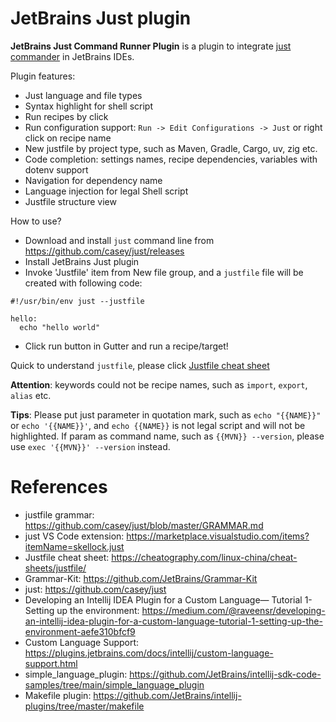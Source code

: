 JetBrains Just plugin
========================

<!-- Plugin description -->
**JetBrains Just Command Runner Plugin** is a plugin to integrate [just commander](https://github.com/casey/just) in
JetBrains IDEs.

Plugin features:

* Just language and file types
* Syntax highlight for shell script
* Run recipes by click
* Run configuration support: `Run -> Edit Configurations -> Just` or right click on recipe name
* New justfile by project type, such as Maven, Gradle, Cargo, uv, zig etc.
* Code completion: settings names, recipe dependencies, variables with dotenv support
* Navigation for dependency name
* Language injection for legal Shell script
* Justfile structure view

How to use?

* Download and install `just` command line from https://github.com/casey/just/releases
* Install JetBrains Just plugin
* Invoke 'Justfile' item from New file group, and a `justfile` file will be created with following code:

```
#!/usr/bin/env just --justfile
                    
hello:
  echo "hello world"
```

* Click run button in Gutter and run a recipe/target!

Quick to understand `justfile`, please
click [Justfile cheat sheet](https://cheatography.com/linux-china/cheat-sheets/justfile/)

**Attention**: keywords could not be recipe names, such as `import`, `export`, `alias` etc.

**Tips**: Please put just parameter in quotation mark, such as `echo "{{NAME}}"` or `echo '{{NAME}}'`, 
and `echo {{NAME}}` is not legal script and will not be highlighted. 
If param as command name, such as `{{MVN}} --version`, please use `exec '{{MVN}}' --version` instead.

<!-- Plugin description end -->

# References

* justfile grammar: https://github.com/casey/just/blob/master/GRAMMAR.md
* just VS Code extension: https://marketplace.visualstudio.com/items?itemName=skellock.just
* Justfile cheat sheet: https://cheatography.com/linux-china/cheat-sheets/justfile/
* Grammar-Kit: https://github.com/JetBrains/Grammar-Kit
* just: https://github.com/casey/just
* Developing an Intellij IDEA Plugin for a Custom Language— Tutorial 1-Setting up the
  environment: https://medium.com/@raveensr/developing-an-intellij-idea-plugin-for-a-custom-language-tutorial-1-setting-up-the-environment-aefe310bfcf9
* Custom Language Support: https://plugins.jetbrains.com/docs/intellij/custom-language-support.html
* simple_language_plugin: https://github.com/JetBrains/intellij-sdk-code-samples/tree/main/simple_language_plugin
* Makefile plugin: https://github.com/JetBrains/intellij-plugins/tree/master/makefile
